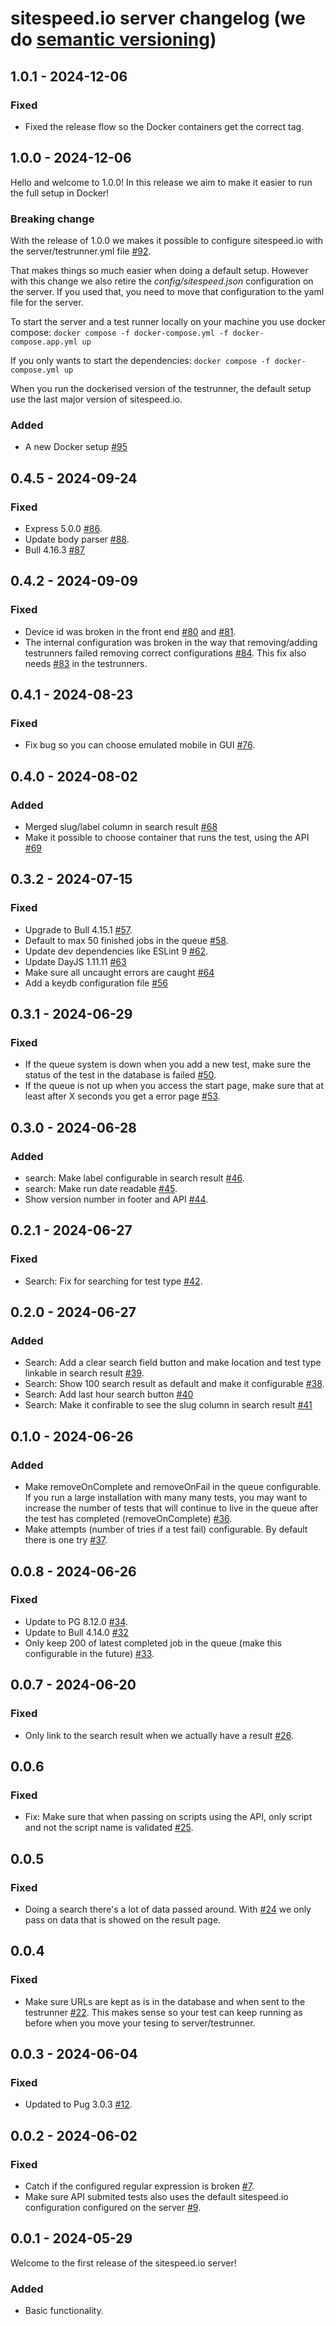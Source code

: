 
# sitespeed.io server changelog (we do [semantic versioning](https://semver.org))

## 1.0.1 - 2024-12-06
### Fixed
* Fixed the release flow so the Docker containers get the correct tag.

## 1.0.0 - 2024-12-06
Hello and welcome to 1.0.0! In this release we aim to make it easier to run the full setup in Docker!

### Breaking change
With the release of 1.0.0 we makes it possible to configure sitespeed.io with the server/testrunner.yml file [#92](https://github.com/sitespeedio/onlinetest/pull/92). 

That makes things so much easier when doing a default setup. However with this change we also retire the *config/sitespeed.json* configuration on the server. If you used that, you need to move that configuration to the yaml file for the server.

To start the server and a test runner locally on your machine you use docker compose:
```docker compose -f docker-compose.yml -f docker-compose.app.yml up```

If you only wants to start the dependencies:
```docker compose -f docker-compose.yml up```

When you run the dockerised version of the testrunner, the default setup use the last major version of sitespeed.io.

### Added
* A new Docker setup [#95](https://github.com/sitespeedio/onlinetest/pull/95)

## 0.4.5 - 2024-09-24
### Fixed
* Express 5.0.0 [#86](https://github.com/sitespeedio/onlinetest/pull/86).
* Update body parser [#88](https://github.com/sitespeedio/onlinetest/pull/88).
* Bull 4.16.3 [#87](https://github.com/sitespeedio/onlinetest/pull/87)

## 0.4.2 - 2024-09-09
### Fixed
* Device id was broken in the front end [#80](https://github.com/sitespeedio/onlinetest/pull/80) and [#81](https://github.com/sitespeedio/onlinetest/pull/81).
* The internal configuration was broken in the way that removing/adding testrunners failed removing correct configurations [#84](https://github.com/sitespeedio/onlinetest/pull/84). This fix also needs [#83](https://github.com/sitespeedio/onlinetest/pull/83) in the testrunners.

## 0.4.1 - 2024-08-23
### Fixed
* Fix bug so you can choose emulated mobile in GUI [#76](https://github.com/sitespeedio/onlinetest/pull/76).

## 0.4.0 - 2024-08-02
### Added
* Merged slug/label column in search result [#68](https://github.com/sitespeedio/onlinetest/pull/68)
* Make it possible to choose container that runs the test, using the API [#69](https://github.com/sitespeedio/onlinetest/pull/69/)
 
## 0.3.2 - 2024-07-15
### Fixed
* Upgrade to Bull 4.15.1 [#57](https://github.com/sitespeedio/onlinetest/pull/57).
* Default to max 50 finished jobs in the queue [#58](https://github.com/sitespeedio/onlinetest/pull/58).
* Update dev dependencies like ESLint 9 [#62](https://github.com/sitespeedio/onlinetest/pull/62).
* Update DayJS 1.11.11 [#63](https://github.com/sitespeedio/onlinetest/pull/63)
* Make sure all uncaught errors are caught [#64](https://github.com/sitespeedio/onlinetest/pull/64)
* Add a keydb configuration file [#56](https://github.com/sitespeedio/onlinetest/pull/56)

## 0.3.1 - 2024-06-29
### Fixed
* If the queue system is down when you add a new test, make sure the status of the test in the database is failed [#50](https://github.com/sitespeedio/onlinetest/pull/50).
* If the queue is not up when you access the start page, make sure that at least after X seconds you get a error page [#53](https://github.com/sitespeedio/onlinetest/pull/53).


## 0.3.0 - 2024-06-28
### Added
* search: Make label configurable in search result [#46](https://github.com/sitespeedio/onlinetest/pull/46).
* search: Make run date readable [#45](https://github.com/sitespeedio/onlinetest/pull/45).
* Show version number in footer and API [#44](https://github.com/sitespeedio/onlinetest/pull/44).

## 0.2.1 - 2024-06-27
### Fixed
* Search: Fix for searching for test type [#42](https://github.com/sitespeedio/onlinetest/pull/42).

## 0.2.0 - 2024-06-27
### Added
* Search: Add a clear search field button and make location and test type linkable in search result [#39](https://github.com/sitespeedio/onlinetest/pull/39).
* Search: Show 100 search result as default and make it configurable [#38](https://github.com/sitespeedio/onlinetest/pull/38).
* Search: Add last hour search button [#40](https://github.com/sitespeedio/onlinetest/pull/40)
* Search: Make it confirable to see the slug column in search result [#41](https://github.com/sitespeedio/onlinetest/pull/41)

## 0.1.0 - 2024-06-26
### Added
* Make removeOnComplete and removeOnFail in the queue configurable. If  you run a large installation with many many tests, you may want to increase the number of tests that will continue to live in the queue after the test has completed (removeOnComplete) [#36](https://github.com/sitespeedio/onlinetest/pull/36).
* Make attempts (number of tries if a test fail) configurable. By default there is one try [#37](https://github.com/sitespeedio/onlinetest/pull/37).

## 0.0.8 - 2024-06-26
### Fixed
* Update to PG 8.12.0 [#34](https://github.com/sitespeedio/onlinetest/pull/34).
* Update to Bull 4.14.0 [#32](https://github.com/sitespeedio/onlinetest/pull/32)
* Only keep 200 of latest completed job in the queue (make this configurable in the future) [#33](https://github.com/sitespeedio/onlinetest/pull/33).

## 0.0.7 - 2024-06-20
### Fixed
* Only link to the search result when we actually have a result [#26](https://github.com/sitespeedio/onlinetest/pull/26).

## 0.0.6
### Fixed
* Fix: Make sure that when passing on scripts using the API, only script and not the script name is validated [#25](https://github.com/sitespeedio/onlinetest/pull/25).

## 0.0.5
### Fixed
* Doing a search there's a lot of data passed around. With [#24](https://github.com/sitespeedio/onlinetest/pull/24) we only pass on data that is showed on the result page.

## 0.0.4
### Fixed
* Make sure URLs are kept as is in the database and when sent to the testrunner [#22](https://github.com/sitespeedio/onlinetest/pull/22). This makes sense so your test can keep running as before when you move your tesing to server/testrunner.

## 0.0.3 -  2024-06-04
### Fixed
* Updated to Pug 3.0.3 [#12](https://github.com/sitespeedio/onlinetest/pull/12).

## 0.0.2 -  2024-06-02
### Fixed
* Catch if the configured regular expression is broken [#7](https://github.com/sitespeedio/onlinetest/pull/7).
* Make sure API submited tests also uses the default sitespeed.io configuration configured on the server [#9](https://github.com/sitespeedio/onlinetest/pull/9).

## 0.0.1 - 2024-05-29

Welcome to the first release of the sitespeed.io server!

### Added
* Basic functionality.